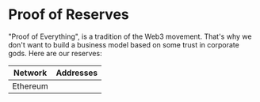 # Proof of Reserves

"Proof of Everything", is a tradition of the Web3 movement. That's why we don't want to build a business model based on some trust in corporate gods. Here are our reserves: 

| Network | Addresses |
|:----------:|:-------------:|
| Ethereum |  |